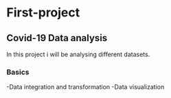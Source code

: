 # First-project
## Covid-19 Data analysis
In this project i will be analysing different datasets.
### Basics
-Data integration and transformation
-Data visualization
